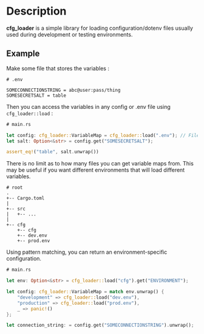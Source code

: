 # Description
**cfg_loader** is a simple library for loading configuration/dotenv files usually used during development or testing environments.

## Example

Make some file that stores the variables :
```
# .env

SOMECONNECTIONSTRING = abc@user:pass/thing
SOMESECRETSALT = table
```

Then you can access the variables in any config or .env file using `cfg_loader::load` :
``` rust
# main.rs

let config: cfg_loader::VariableMap = cfg_loader::load(".env"); // File path is from the project's root directory.
let salt: Option<&str> = config.get("SOMESECRETSALT");

assert_eq!("table", salt.unwrap())
```

There is no limit as to how many files you can get variable maps from. This may be useful if you want different environments that will load different variables.

```
# root
.
+-- Cargo.toml
|
+-- src
|   +-- ...
|
+-- cfg
    +-- cfg
    +-- dev.env
    +-- prod.env
```

Using pattern matching, you can return an environment-specific configuration.
``` rust
# main.rs

let env: Option<&str> = cfg_loader::load("cfg").get("ENVIRONMENT");

let config: cfg_loader::VariableMap = match env.unwrap() {
    "development" => cfg_loader::load("dev.env"),
    "production" => cfg_loader::load("prod.env"),
    _ => panic!()
};

let connection_string: = config.get("SOMECONNECTIONSTRING").unwrap();
```